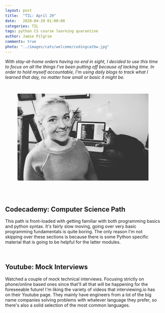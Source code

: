 ```yaml
---
layout: post
title:  "TIL: April 29"
date:   2020-04-29 01:00:00
categories: TIL
tags: python CS course learning quarantine
author: Jamie Pilgrim
comments: true
photo: "../images/cats/welcome/codingcatbw.jpg"
---
```



<p><em> With stay-at-home orders having no end in sight, I decided to use this time to focus on all the things I've been putting off because of lacking time. In order to hold myself accountable, I'm using daily blogs to track what I learned that day, no matter how small or basic it might be.</em></p>

<br>
<figure>
  <img src="../images/selfies/IMG_2152.jpg" alt="Me, sitting in front of the computer">
</figure>
<br><br>

<h2>Codecademy: Computer Science Path</h2>
<p>This path is front-loaded with getting familiar with both programming basics and python syntax. It's fairly slow moving, going over very basic programming fundamentals is quite boring. The only reason I'm not skipping over these sections is because there is some Python specific material that is going to be helpful for the latter modules.</p>

<br>

<h2>Youtube: Mock Interviews</h2>
<p>Watched a couple of mock technical interviews. Focusing strictly on phone/online based ones since that'll all that will be happening for the foreseeable future! I'm liking the variety of videos that interviewing.io has on their Youtube page. They mainly have engineers from a lot of the big name companies solving problems with whatever language they prefer, so there's also a solid selection of the most common languages.  </p>
